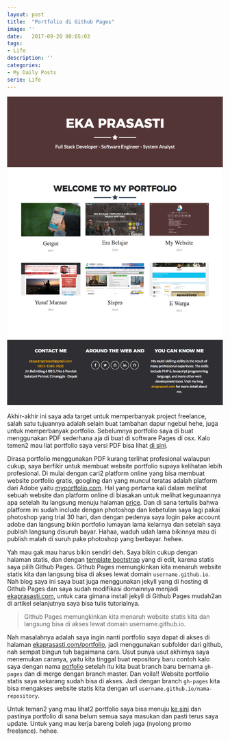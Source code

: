 ```yaml
---
layout: post
title:  "Portfolio di Github Pages"
image: ''
date:   2017-09-20 00:05:03
tags:
- Life
description: ''
categories:
- My Daily Posts
serie: Life
---
```


![portfolio ekaprasasti](/assets/img/portfolio-github-pages/portfolio.png)

Akhir-akhir ini saya ada target untuk memperbanyak project freelance, salah satu tujuannya adalah selain buat tambahan dapur ngebul hehe, juga untuk memperbanyak portfolio. Sebelumnya portfolio saya di buat menggunakan PDF sederhana aja di buat di software Pages di osx. Kalo temen2 mau liat portfolio saya versi PDF bisa lihat [di sini](bit.ly/EkaPortfolio).

Dirasa portfolio menggunakan PDF kurang terlihat profesional walaupun cukup, saya berfikir untuk membuat website portfolio supaya kelihatan lebih profesional. Di mulai dengan cari2 platform online yang bisa membuat website portfolio gratis, googling dan yang muncul teratas adalah platform dari Adobe yaitu [myportfolio.com](https://myportfolio.com). Hal yang pertama kali dalam melihat sebuah website dan platform online di biasakan untuk melihat kegunaannya apa setelah itu langsung menuju halaman [price](https://www.myportfolio.com/pricing). Dan di sana tertulis bahwa platform ini sudah include dengan photoshop dan kebetulan saya lagi pakai photoshop yang trial 30 hari, dan dengan pedenya saya login pake account adobe dan langsung bikin portfolio lumayan lama kelarnya dan setelah saya publish langsung disuruh bayar. Hahaa, waduh udah lama bikinnya mau di publish malah di suruh pake photoshop yang berbayar. hehee.

Yah mau gak mau harus bikin sendiri deh. Saya bikin cukup dengan halaman statis, dan dengan [template bootstrap](https://startbootstrap.com/template-overviews/freelancer/) yang di edit, karena statis saya pilih Github Pages. Github Pages memungkinkan kita menaruh website statis kita dan langsung bisa di akses lewat domain `username.github.io`. Nah blog saya ini saya buat juga menggunakan jekyll yang di hosting di Github Pages dan saya sudah modifikasi domainnya menjadi [ekaprasasti.com](http://ekaprasasti.com), untuk cara gimana install jekyll di Github Pages mudah2an di artikel selanjutnya saya bisa tulis tutorialnya. 

> Github Pages memungkinkan kita menaruh website statis kita dan langsung bisa di akses lewat domain username.github.io.

Nah masalahnya adalah saya ingin nanti portfolio saya dapat di akses di halaman [ekaprasasti.com/portfolio](http://ekaprasasti.com/portfolio), jadi menggunakan subfolder dari github, nah sempat bingun tuh bagaimana cara. Usut punya usut akhirnya saya menemukan caranya, yaitu kita tinggal buat repository baru contoh kalo saya dengan nama [potfolio](https://github.com/ekaprasasti/portfolio) setelah itu kita buat branch baru bernama `gh-pages` dan di merge dengan branch master. Dan voila!! Website portfolio statis saya sekarang sudah bisa di akses. Jadi dengan branch `gh-pages` kita bisa mengakses website statis kita dengan url `username.github.io/nama-repository`.

Untuk teman2 yang mau lihat2 portfolio saya bisa menuju [ke sini](http://ekaprasasti.com/portfolio) dan pastinya portfolio di sana belum semua saya masukan dan pasti terus saya update. Untuk yang mau kerja bareng boleh juga (nyolong promo freelance). hehee.
